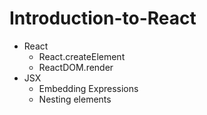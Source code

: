 # Introduction-to-React

- React
  - React.createElement
  - ReactDOM.render
- JSX
  - Embedding Expressions
  - Nesting elements
